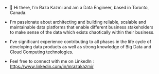 - 👋 Hi there, I’m Raza Kazmi and am a Data Engineer, based in Toronto, Canada.

-  I'm passionate about architecting and building reliable, scalable and maintainable data platforms that enable different business stakeholders to make sense of the data which exists chaotically within their business. 

- I've significant experience contributing to all phases in the life cycle of developing data products as well as strong knowledge of Big Data and Cloud Computing technologies.


- Feel free to connect with me on LinkedIn : https://www.linkedin.com/in/mrazakazmi/

<!---
MRazaKazmi/MRazaKazmi is a ✨ special ✨ repository because its `README.md` (this file) appears on your GitHub profile.
You can click the Preview link to take a look at your changes.
--->
